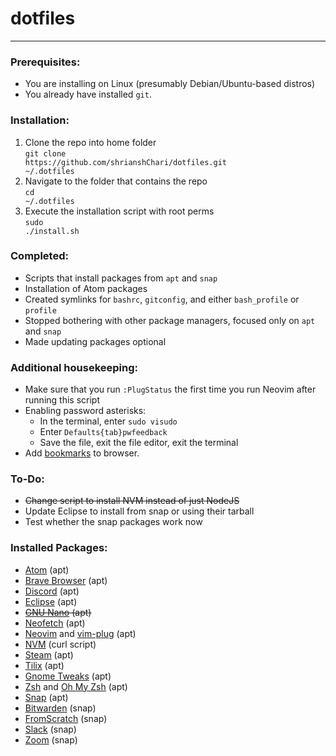 # dotfiles #

<hr>

### Prerequisites: ###
- You are installing on Linux (presumably Debian/Ubuntu-based distros)
- You already have installed `git`.

### Installation: ###
1. Clone the repo into home folder<br>
<code>git clone https://<span></span>github.com/shrianshChari/dotfiles.git ~/.dotfiles</code>
2. Navigate to the folder that contains the repo<br>
<code>cd ~/.dotfiles</code>
3. Execute the installation script with root perms<br>
<code>sudo ./install.sh</code>

### Completed: ###
- Scripts that install packages from `apt` and `snap`
- Installation of Atom packages
- Created symlinks for `bashrc`, `gitconfig`, and either `bash_profile` or `profile`
- Stopped bothering with other package managers, focused only on `apt` and `snap`
- Made updating packages optional

### Additional housekeeping: ###
- Make sure that you run `:PlugStatus` the first time you run Neovim after running this script
- Enabling password asterisks:
  - In the terminal, enter `sudo visudo`
  - Enter `Defaults{tab}pwfeedback`
  - Save the file, exit the file editor, exit the terminal
- Add [bookmarks](https://gist.github.com/shrianshChari/791f5cb4422b0a9b4b4d2b7229e318e3#file-bookmarks-html) to browser.

### To-Do: ###
- ~~Change script to install NVM instead of just NodeJS~~
- Update Eclipse to install from snap or using their tarball
- Test whether the snap packages work now

### Installed Packages: ###
- [Atom](https://atom.io) (apt)
- [Brave Browser](https://brave.com) (apt)
- [Discord](https://discord.com) (apt)
- [Eclipse](https://eclipse.org) (apt)
- ~~[GNU Nano](https://nano-editor.org "Rendered obsolete in the face of Neovim") (apt)~~
- [Neofetch](https://github.com/dylanaraps/neofetch) (apt)
- [Neovim](https://neovim.io) and [vim-plug](https://github.com/junegunn/vim-plug "Plugin manager for Neovim") (apt)
- [NVM](https://github.com/nvm-sh/nvm) (curl script)
- [Steam](https://store.steampowered.com) (apt)
- [Tilix](https://gnunn1.github.io/tilix-web/) (apt)
- [Gnome Tweaks](https://wiki.gnome.org/Apps/Tweaks) (apt)
- [Zsh](http://zsh.sourceforge.net) and [Oh My Zsh](https://ohmyz.sh/ "Plugin manager for zsh") (apt)
- [Snap](https://snapcraft.io) (apt)
- [Bitwarden](https://bitwarden.com) (snap)
- [FromScratch](https://fromscratch.rocks) (snap)
- [Slack](https://slack.com) (snap)
- [Zoom](https://zoom.us) (snap)
